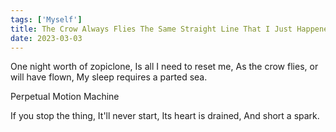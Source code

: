 ```yaml
---  
tags: ['Myself']
title: The Crow Always Flies The Same Straight Line That I Just Happened To Drown
date: 2023-03-03
---
```


One night worth of zopiclone,
Is all I need to reset me,
As the crow flies, or will have flown,
My sleep requires a parted sea.

Perpetual Motion Machine

If you stop the thing,
It'll never start,
Its heart is drained,
And short a spark.